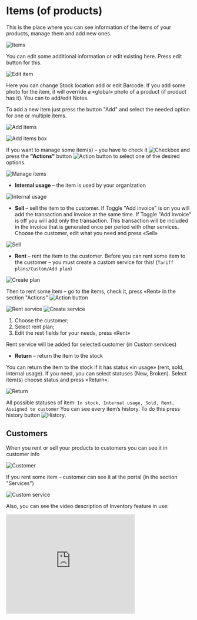 Items (of products)
==========

This is the place where you can see information of the items of your products, manage them and add new ones.

![Items](items.png)

You can edit some additional information or edit existing here. Press edit button for this.

![Edit item](edit_item.png)

Here you can change Stock location add or edit Barcode.
If you add some photo for the item, it will override a «global» photo of a product (if product has it).
You can to add/edit Notes.

To add a new item just press the button "Add" and select the needed option for one or multiple items.

![Add Items](add_items.png)

![Add items box](add_items_box.png)

If you want to manage some item(s) – you have to check it <icon class="image-icon">![Checkbox](checkbox_icon.png)</icon> and press the **"Actions"** button <icon class="image-icon">![Action button](action_button.png)</icon> to select one of the desired options.

![Manage items](manage_items.png)


* **Internal usage** – the item is used by your organization

![Internal usage](internal_usage.png)

* **Sell** – sell the item to the customer. If Toggle "Add invoice" is on you will add the transaction and invoice at the same time. If Toggle "Add invoice" is off you will add only the transaction. This transaction will be included in the invoice that is generated once per period with other services.
Choose the customer, edit what you need and press «Sell»

![Sell](sell.png)

* **Rent** – rent the item to the customer. 
Before you can rent some item to the customer – you must create a custom service for this! (`Tariff plans/Custom/Add plan`)

![Create plan](create_plan.png)

Then to rent some item – go to the items, check it, press «Rent» in the section "Actions" <icon class="image-icon">![Action button](action_button.png)</icon>

![Rent service](items_rent_1.png)
![Create service](items_rent_2.png)

1. Choose the customer;
2. Select rent plan;
3. Edit the rest fields for your needs, press «Rent»

Rent service will be added for selected customer (in Custom services)


* **Return** – return the item to the stock

You can return the item to the stock if it has status «in usage» (rent, sold, internal usage).
If you need, you can select statuses (New, Broken).
Select item(s) choose status and press «Return».

  ![Return](return.png)


All possible statuses of item: `In stock, Internal usage, Sold, Rent, Assigned to customer`
You can see every item’s history. To do this press history button <icon class="image-icon">![History](history_icon.png)</icon>.


## Customers

When you rent or sell your products to customers you can see it in customer info

![Customer](customer.png)

If you rent some item – customer can see it at the portal (in the section "Services")

![Custom service](custom_service.png)

Also, you can see the video description of Inventory feature in use:
<iframe frameborder=0 height=270 width=350 allowfullscreen src="https://www.youtube.com/embed/KY_Qq-1VxMg?wmode=opaque">Video on youtube</iframe>
